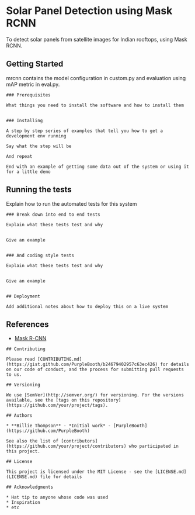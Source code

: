 # Solar Panel Detection using Mask RCNN

To detect solar panels from satellite images for Indian rooftops, using Mask RCNN.

## Getting Started

mrcnn contains the model configuration in custom.py and evaluation using mAP metric in eval.py.
```
### Prerequisites

What things you need to install the software and how to install them


### Installing

A step by step series of examples that tell you how to get a development env running

Say what the step will be

And repeat

End with an example of getting some data out of the system or using it for a little demo
```

## Running the tests

Explain how to run the automated tests for this system
```
### Break down into end to end tests

Explain what these tests test and why


Give an example


### And coding style tests

Explain what these tests test and why


Give an example


## Deployment

Add additional notes about how to deploy this on a live system
```
## References

* [Mask R-CNN](https://arxiv.org/abs/1703.06870)

```
## Contributing

Please read [CONTRIBUTING.md](https://gist.github.com/PurpleBooth/b24679402957c63ec426) for details on our code of conduct, and the process for submitting pull requests to us.

## Versioning

We use [SemVer](http://semver.org/) for versioning. For the versions available, see the [tags on this repository](https://github.com/your/project/tags). 

## Authors

* **Billie Thompson** - *Initial work* - [PurpleBooth](https://github.com/PurpleBooth)

See also the list of [contributors](https://github.com/your/project/contributors) who participated in this project.

## License

This project is licensed under the MIT License - see the [LICENSE.md](LICENSE.md) file for details

## Acknowledgments

* Hat tip to anyone whose code was used
* Inspiration
* etc
```
